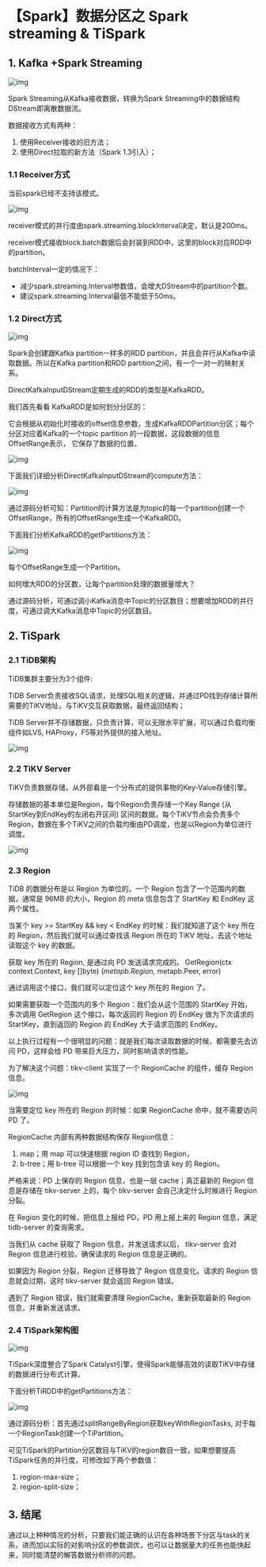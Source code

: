 # 【Spark】数据分区之 Spark streaming & TiSpark

## 1. Kafka +Spark Streaming

![img](https://segmentfault.com/img/remote/1460000021887918)

Spark Streaming从Kafka接收数据，转换为Spark Streaming中的数据结构DStream即离散数据流。

数据接收方式有两种：

1. 使用Receiver接收的旧方法；
2. 使用Direct拉取的新方法（Spark 1.3引入）；

### 1.1 Receiver方式

当前spark已经不支持该模式。

![img](https://segmentfault.com/img/remote/1460000021887917)

receiver模式的并行度由spark.streaming.blockInterval决定，默认是200ms。

receiver模式接收block.batch数据后会封装到RDD中，这里的block对应RDD中的partition。

batchInterval一定的情况下：

- 减少spark.streaming.Interval参数值，会增大DStream中的partition个数。
- 建议spark.streaming.Interval最低不能低于50ms。

### 1.2 Direct方式

![img](https://segmentfault.com/img/remote/1460000021887920)

Spark会创建跟Kafka partition一样多的RDD partition，并且会并行从Kafka中读取数据。所以在Kafka partition和RDD partition之间，有一个一对一的映射关系。

DirectKafkaInputDStream定期生成的RDD的类型是KafkaRDD。

我们首先看看 KafkaRDD是如何划分分区的：

它会根据从初始化时接收的offset信息参数，生成KafkaRDDPartition分区；每个分区对应着Kafka的一个topic partition 的一段数据，这段数据的信息OffsetRange表示， 它保存了数据的位置。

![img](https://segmentfault.com/img/remote/1460000021887919)

下面我们详细分析DirectKafkaInputDStream的compute方法：

![img](https://segmentfault.com/img/remote/1460000021887921)

通过源码分析可知：Partition的计算方法是为topic的每一个partition创建一个OffsetRange，所有的OffsetRange生成一个KafkaRDD。

下面我们分析KafkaRDD的getPartitions方法：

![img](https://segmentfault.com/img/remote/1460000021887922)

每个OffsetRange生成一个Partition。

如何增大RDD的分区数，让每个partition处理的数据量增大？

通过源码分析，可通过调小Kafka消息中Topic的分区数目；想要增加RDD的并行度，可通过调大Kafka消息中Topic的分区数目。

## 2. TiSpark

### 2.1 TiDB架构

TiDB集群主要分为3个组件:

TiDB Server负责接收SQL请求，处理SQL相关的逻辑，并通过PD找到存储计算所需要的TiKV地址，与TiKV交互获取数据，最终返回结构；

TiDB Server并不存储数据，只负责计算，可以无限水平扩展，可以通过负载均衡组件如LVS, HAProxy，F5等对外提供的接入地址。

![img](https://segmentfault.com/img/remote/1460000021887924)

### 2.2 TiKV Server

TiKV负责数据存储，从外部看是一个分布式的提供事物的Key-Value存储引擎。

存储数据的基本单位是Region，每个Region负责存储一个Key Range (从StartKey到EndKey的左闭右开区间) 区间的数据，每个TiKV节点会负责多个Region，数据在多个TiKV之间的负载均衡由PD调度，也是以Region为单位进行调度。

![img](https://segmentfault.com/img/remote/1460000021887923)

### 2.3 Region

TiDB 的数据分布是以 Region 为单位的。一个 Region 包含了一个范围内的数据，通常是 96MB 的大小，Region 的 meta 信息包含了 StartKey 和 EndKey 这两个属性。

当某个 key >= StartKey && key < EndKey 的时候：我们就知道了这个 key 所在的 Region，然后我们就可以通过查找该 Region 所在的 TiKV 地址，去这个地址读取这个 key 的数据。

获取 key 所在的 Region, 是通过向 PD 发送请求完成的。
GetRegion(ctx context.Context, key []byte) (*metapb.Region,* metapb.Peer, error)

通过调用这个接口，我们就可以定位这个 key 所在的 Region 了。

如果需要获取一个范围内的多个 Region：我们会从这个范围的 StartKey 开始，多次调用 GetRegion 这个接口，每次返回的 Region 的 EndKey 做为下次请求的 StartKey，直到返回的 Region 的 EndKey 大于请求范围的 EndKey。

以上执行过程有一个很明显的问题：就是我们每次读取数据的时候，都需要先去访问 PD，这样会给 PD 带来巨大压力，同时影响请求的性能。

为了解决这个问题：tikv-client 实现了一个 RegionCache 的组件，缓存 Region 信息。

![img](https://segmentfault.com/img/remote/1460000021887925)

当需要定位 key 所在的 Region 的时候：如果 RegionCache 命中，就不需要访问 PD 了。

RegionCache 内部有两种数据结构保存 Region信息：

1. map；用 map 可以快速根据 region ID 查找到 Region，
2. b-tree；用 b-tree 可以根据一个 key 找到包含该 key 的 Region。

严格来说：PD 上保存的 Region 信息，也是一层 cache；真正最新的 Region 信息是存储在 tikv-server 上的，每个 tikv-server 会自己决定什么时候进行 Region 分裂。

在 Region 变化的时候，把信息上报给 PD，PD 用上报上来的 Region 信息，满足 tidb-server 的查询需求。

当我们从 cache 获取了 Region 信息，并发送请求以后， tikv-server 会对 Region 信息进行校验，确保请求的 Region 信息是正确的。

如果因为 Region 分裂，Region 迁移导致了 Region 信息变化。请求的 Region 信息就会过期，这时 tikv-server 就会返回 Region 错误。

遇到了 Region 错误，我们就需要清理 RegionCache，重新获取最新的 Region 信息，并重新发送请求。

### 2.4 TiSpark架构图

![img](https://segmentfault.com/img/remote/1460000021887926)

TiSpark深度整合了Spark Catalyst引擎，使得Spark能够高效的读取TiKV中存储的数据进行分布式计算。

下面分析TiRDD中的getPartitions方法：

![img](https://segmentfault.com/img/remote/1460000021887927)

通过源码分析：首先通过splitRangeByRegion获取keyWithRegionTasks, 对于每一个RegionTask创建一个TiPartition。

可见TiSpark的Partition分区数目与TiKV的region数目一致，如果想要提高TiSpark任务的并行度，可修改如下两个参数值：

1. region-max-size；
2. region-split-size；

## 3. 结尾

通过以上种种情况的分析，只要我们能正确的认识在各种场景下分区与task的关系，进而加以实际的对影响分区的参数调优，也可以让数据量大的任务也能快起来，同时能清楚的解答数据分析师的问题。